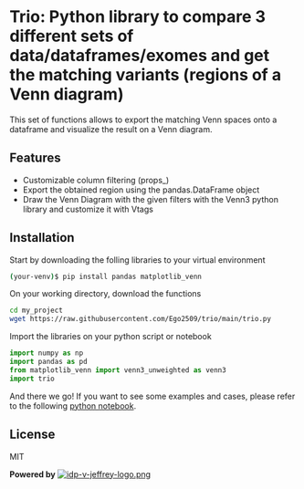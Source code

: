 
# Trio: Python library to compare 3 different sets of data/dataframes/exomes and get the matching variants (regions of a Venn diagram)

This set of functions allows to export the matching Venn spaces onto a dataframe and visualize the result on a Venn diagram.

## Features
- Customizable column filtering (props_)
- Export the obtained region using the pandas.DataFrame object
- Draw the Venn Diagram with the given filters with the Venn3 python library and customize it with Vtags

## Installation
Start by downloading the folling libraries to your virtual environment
```sh
(your-venv)$ pip install pandas matplotlib_venn
```
On your working directory, download the functions
```sh
cd my_project
wget https://raw.githubusercontent.com/Ego2509/trio/main/trio.py
```
Import the libraries on your python script or notebook
```py
import numpy as np
import pandas as pd 
from matplotlib_venn import venn3_unweighted as venn3
import trio
```
And there we go! If you want to see some examples and cases, please refer to the following [python notebook](https://ego2509.github.io/trio/).


## License

MIT

**Powered by**
[![idp-v-jeffrey-logo.png](https://i.postimg.cc/jjLCF0dR/idp-v-jeffrey-logo.png)](https://postimg.cc/TyvRKsDs)
